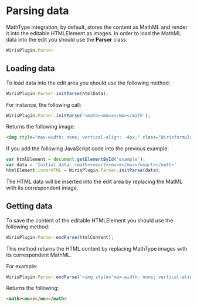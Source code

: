 # Parsing data

MathType integration, by default, stores the content as MathML and render it into the editable HTMLElement as images. In order to load the MathML data into the edit you should use the **Parser** class:

```js
WirisPlugin.Parser
```


## Loading data
To load data into the edit area you should use the following method:
```js
WirisPlugin.Parser.initParse(htmlData);
```
For instance, the following call:
```js
WirisPlugin.Parser.initParse('<math><mo>x</mo></math');
```
Returns the following image:
```html
<img style="max-width: none; vertical-align: -4px;" class="Wirisformula" src="data:image/svg+xml;charset=utf8,%3Csvg%20xmlns%3D%22http%3A%2F%2Fwww.w3.org%2F2000%2Fsvg%22%20xmlns%3Awrs%3D%22http%3A%2F%2Fwww.wiris.com%2Fxml%2Fcvs-extension%22%20height%3D%2219%22%20width%3D%2213%22%20wrs%3Abaseline%3D%2215%22%3E%3C!--MathML%3A%20%3Cmath%20xmlns%3D%22http%3A%2F%2Fwww.w3.org%2F1998%2FMath%2FMathML%22%3E%3Cmo%3Ex%3C%2Fmo%3E%3C%2Fmath%3E--%3E%3Cdefs%3E%3Cstyle%20type%3D%22text%2Fcss%22%2F%3E%3C%2Fdefs%3E%3Ctext%20font-family%3D%22Arial%22%20font-size%3D%2216%22%20text-anchor%3D%22middle%22%20x%3D%226.5%22%20y%3D%2215%22%3Ex%3C%2Ftext%3E%3C%2Fsvg%3E" data-mathml="«math»«mo»x«/mo»«/math»" alt="x" role="math" width="13" height="19" align="middle"/>
```

If you add the following JavaScript code into the previous example:
```js
var htmlElement = document.getElementById('example');
var data = 'Initial data: <math><msqrt><mo>x</mo></msqrt></math>'
htmlElement.innerHTML = WirisPlugin.Parser.initParse(data);
```
The HTML data will be inserted into the edit area by replacing the MatML with its correspondent image.

## Getting data

To save the content of the editable HTMLElement you should use the following method:

```js
WirisPlugin.Parser.endParse(htmlContent);
```

This method returns the HTML content by replacing MathType images with its correspondent MathML.

For example:
```js
WirisPlugin.Parser.endParse('<img style="max-width: none; vertical-align: -4px;" class="Wirisformula" src="data:image/svg+xml;charset=utf8,%3Csvg%20xmlns%3D%22http%3A%2F%2Fwww.w3.org%2F2000%2Fsvg%22%20xmlns%3Awrs%3D%22http%3A%2F%2Fwww.wiris.com%2Fxml%2Fcvs-extension%22%20height%3D%2219%22%20width%3D%2213%22%20wrs%3Abaseline%3D%2215%22%3E%3C!--MathML%3A%20%3Cmath%20xmlns%3D%22http%3A%2F%2Fwww.w3.org%2F1998%2FMath%2FMathML%22%3E%3Cmo%3Ex%3C%2Fmo%3E%3C%2Fmath%3E--%3E%3Cdefs%3E%3Cstyle%20type%3D%22text%2Fcss%22%2F%3E%3C%2Fdefs%3E%3Ctext%20font-family%3D%22Arial%22%20font-size%3D%2216%22%20text-anchor%3D%22middle%22%20x%3D%226.5%22%20y%3D%2215%22%3Ex%3C%2Ftext%3E%3C%2Fsvg%3E" data-mathml="«math»«mo»x«/mo»«/math»" alt="x" role="math" width="13" height="19" align="middle"/>');
```
Returns the following:
```html
<math><mo>x</mo></math>
```
